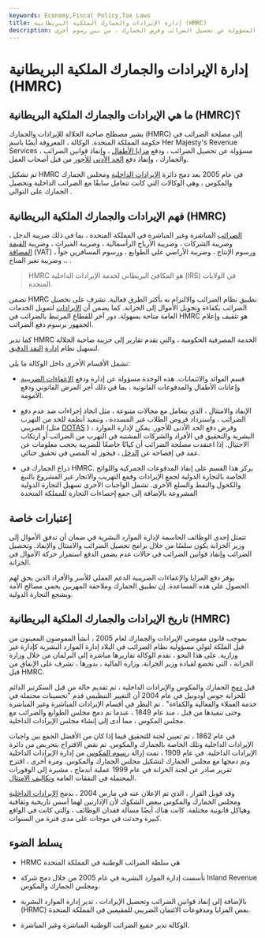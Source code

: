 ```yaml
---
keywords: Economy,Fiscal Policy,Tax Laws
title: إدارة الإيرادات والجمارك الملكية البريطانية (HMRC)
description: جلالة الإيرادات وأمبير. الجمارك هي السلطة الضريبية لحكومة المملكة المتحدة المسؤولة عن تحصيل الضرائب وفرض الجمارك ، من بين رسوم أخرى.
---
```


# إدارة الإيرادات والجمارك الملكية البريطانية (HMRC)
## ما هي الإيرادات والجمارك الملكية البريطانية (HMRC)؟

يشير مصطلح صاحبة الجلالة للإيرادات والجمارك (HMRC) إلى مصلحة الضرائب في حكومة المملكة المتحدة. الوكالة ، المعروفة أيضًا باسم Her Majesty's Revenue Services ، مسؤولة عن تحصيل الضرائب ، ودفع [مزايا الأطفال](/childtaxcredit) ، وإنفاذ قوانين الضرائب والجمارك ، وإنفاذ دفع [الحد الأدنى](/minimum_wage) [للأجور](/minimum_wage) من قبل أصحاب العمل.

تم تشكيل HMRC في عام 2005 بعد دمج دائرة [الإيرادات الداخلية](/inland-revenue) ومجلس الجمارك والمكوس ، وهي الوكالات التي كانت تتعامل سابقًا مع الضرائب الداخلية وتحصيل الجمارك على التوالي .

## فهم الإيرادات والجمارك الملكية البريطانية (HMRC)

[الضرائب](/taxes) المباشرة وغير المباشرة في المملكة المتحدة ، بما في ذلك ضريبة الدخل ، وضريبة الشركات ، وضريبة الأرباح الرأسمالية ، وضريبة الميراث ، وضريبة [القيمة المضافة](/valueaddedtax) (VAT) ، ورسوم الإنتاج ، وضريبة الأراضي على الطوابع ، ورسوم المسافرين جواً ، وضريبة تغير المناخ. .

> HMRC هو المكافئ البريطاني لخدمة الإيرادات الداخلية (IRS) في الولايات المتحدة.

>

تضمن HMRC تطبيق نظام الضرائب والالتزام به بأكثر الطرق فعالية. تشرف على تحصيل الضرائب بكفاءة وتحويل الأموال إلى الخزانة. كما يضمن أن [الإيرادات](/revenue) لتمويل الخدمات العامة متاحة بسهولة. دور آخر للقطاع المرتبط بالضرائب في HMRC هو تثقيف وإعلام الجمهور برسوم دفع الضرائب.

كما تدير HMRC الخدمة المصرفية الحكومية ، والتي تقدم تقارير إلى خزينة صاحبة الجلالة لتسهيل نظام [إدارة](/cash-management) [النقد الدقيق](/cash-management).

تشمل الأقسام الأخرى داخل الوكالة ما يلي:

- قسم الفوائد والائتمانات. هذه الوحدة مسؤولة عن إدارة ودفع [الإعفاءات الضريبية](/taxcredit) وإعانات الأطفال والمدفوعات القانونية ، بما في ذلك أجر المرض القانوني ودفع الأمومة.

- الإنفاذ والامتثال ، الذي يتعامل مع مجالات متنوعة ، مثل اتخاذ إجراءات ضد عدم دفع الضرائب ، واسترداد قروض الطلاب غير المسددة ، وتنفيذ أنظمة للحد من التهرب الضريبي (مثل [DOTAS](/dotas-disclosure-tax-avoidance-schemes) ) ، وفرض دفع الحد الأدنى للأجور. يمكن لإدارة الموارد البشرية والتحقيق في الأفراد والشركات المشتبه في التهرب من الضرائب أو ارتكاب الاحتيال. إذا اعتقدت مصلحة الضرائب أن كيانًا خاضعًا للضريبة يحجب معلومات عن عمد في إفصاحه عن [الدخل](/income) ، فيجوز له المضي في تحقيق جنائي.

- ذراع الجمارك في HMRC. يركز هذا القسم على إنفاذ المدفوعات الجمركية واللوائح الخاصة بالتجارة الدولية لجمع الإيرادات وقمع التهريب والاتجار غير المشروع بالتبغ والكحول والنفط والسلع الأخرى. تشمل الواجبات الأخرى تسهيل التجارة الدولية المشروعة بالإضافة إلى جمع إحصاءات التجارة للمملكة المتحدة

## إعتبارات خاصة

تتمثل إحدى الوظائف الحاسمة لإدارة الموارد البشرية في ضمان أن تدفق الأموال إلى وزير الخزانة يكون سلسًا من خلال برامج تحصيل الضرائب والامتثال والإنفاذ. وتحصيل الضرائب وإنفاذ قوانين الضرائب في حالات عدم يضمن الدفع استمرار حركة الأموال في الخزانة.

يوفر دفع المزايا والإعفاءات الضريبية الدعم العملي للأسر والأفراد الذين يحق لهم الحصول على هذه المساعدة. إن تطبيق الجمارك وملاحقة المهربين يحمي مصالح الأمة ويشجع التجارة الدولية.

## تاريخ الإيرادات والجمارك الملكية البريطانية (HMRC)

بموجب قانون مفوضي الإيرادات والجمارك لعام 2005 ، أنشأ المفوضون المعينون من قبل الملكة لتولي مسؤولية نظام الضرائب في البلاد إدارة الموارد البشرية كإدارة غير وزارية. على هذا النحو ، تقدم الوكالة تقاريرها مباشرة إلى البرلمان من خلال وزارة الخزانة ، التي تخضع لقيادة وزير الخزانة. وزارة المالية ، بدورها ، تشرف على الإنفاق من قبل HMRC.

قبل [دمج](/merger) الجمارك والمكوس والإيرادات الداخلية ، تم تقديم حالة من قبل السكرتير الدائم للخزانة جوس أودونيل في عام 2004 أن التغيير التنظيمي قدم "تحسينات محتملة في خدمة العملاء والفعالية والكفاءة" . تم النظر في أقسام الإيرادات المباشرة وغير المباشرة وحتى تنفيذها من قبل ، منذ عام 1849 ، عندما تم دمج مجلس الطوابع والضرائب مع مجلس المكوس ، مما أدى إلى إنشاء مجلس الإيرادات الداخلية.

في عام 1862 ، تم تعيين لجنة للتحقيق فيما إذا كان من الأفضل الجمع بين واجبات الإيرادات الداخلية وتلك الخاصة بالجمارك والمكوس. تم نقض الاقتراح بتحريض من دائرة الإيرادات الداخلية. في عام 1909 ، تمت إزالة [رسوم المكوس](/excisetax) من إدارة الإيرادات الداخلية وتم دمجها مع مجلس الجمارك لتشكيل مجلس الجمارك والمكوس. ومرة أخرى ، اقترح تقرير صادر عن لجنة الخزانة في عام 1999 عملية اندماج ، مشيرة إلى الوفورات المحتملة في النفقات العامة [وتكاليف الامتثال](/compliance-cost).

وقد قوبل القرار ، الذي تم الإعلان عنه في مارس 2004 ، بدمج [الإيرادات الداخلية](/inland-revenue) ومجلس الجمارك والمكوس ببعض الشكوك لأن الإدارتين لهما أسس تاريخية وثقافية وهياكل قانونية مختلفة. كانت هناك أيضًا مسألة فقدان الوظائف ، والتي كانت في الواقع كبيرة وحدثت في موجات على مدى فترة من السنوات.

## يسلط الضوء

- HRMC هي سلطة الضرائب الوطنية في المملكة المتحدة

- تأسست إدارة الموارد البشرية في عام 2005 من خلال دمج شركة Inland Revenue ومجلس الجمارك والمكوس.

- بالإضافة إلى إنفاذ قوانين الضرائب وتحصيل الإيرادات ، تدير إدارة الموارد البشرية (HRMC) بعض المزايا ومدفوعات الائتمان الضريبي للمقيمين في المملكة المتحدة.

- الوكالة تدير جميع الضرائب الوطنية المباشرة وغير المباشرة.


